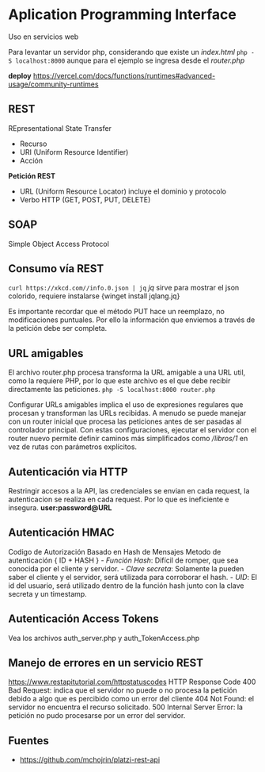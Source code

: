 # Aplication Programming Interface
Uso en servicios web


Para levantar un servidor php, considerando que existe un _index.html_ ``` php -S localhost:8000 ``` aunque para el ejemplo se ingresa desde el _router.php_

__deploy__
https://vercel.com/docs/functions/runtimes#advanced-usage/community-runtimes


## REST
 REpresentational State Transfer
- Recurso
- URI (Uniform Resource Identifier)
- Acción

__Petición REST__
- URL (Uniform Resource Locator) incluye el dominio y protocolo
- Verbo HTTP (GET, POST, PUT, DELETE)


## SOAP
Simple Object Access Protocol


## Consumo vía REST

```curl https://xkcd.com//info.0.json | jq```
_jq_ sirve para mostrar el json colorido, requiere instalarse {winget install jqlang.jq}

Es importante recordar que el método PUT hace un reemplazo, no modificaciones puntuales. Por ello la información que enviemos a través de la petición debe ser completa.


## URL amigables
El archivo router.php procesa transforma la URL amigable a una URL util, como la requiere PHP, por lo que este archivo es el que debe recibir directamente las peticiones.
```php -S localhost:8000 router.php```

Configurar URLs amigables implica el uso de expresiones regulares que procesan y transforman las URLs recibidas. A menudo se puede manejar con un router inicial que procesa las peticiones antes de ser pasadas al controlador principal.
Con estas configuraciones, ejecutar el servidor con el router nuevo permite definir caminos más simplificados como _/libros/1_ en vez de rutas con parámetros explícitos.



## Autenticación via HTTP
Restringir accesos a la API, las credenciales se envian en cada request, la autenticacion se realiza en cada request. Por lo que es ineficiente e insegura.
__user:password@URL__


## Autenticación HMAC
Codigo de Autorización Basado en Hash de Mensajes
Metodo de autenticación { ID + HASH }
    - _Función Hash_: Difícil de romper, que sea conocida por el cliente y servidor.
    - _Clave secreta_: Solamente la pueden saber el cliente y el servidor, será utilizada para corroborar el hash.
    - _UID_: El id del usuario, será utilizado dentro de la función hash junto con la clave secreta y un timestamp.


## Autenticación Access Tokens
Vea los archivos auth_server.php y auth_TokenAccess.php


## Manejo de errores en un servicio REST
https://www.restapitutorial.com/httpstatuscodes
HTTP Response Code
400 Bad Request: indica que el servidor no puede o no procesa la petición debido a algo que es percibido como un error del cliente
404 Not Found: el servidor no encuentra el recurso solicitado.
500 Internal Server Error: la petición no pudo procesarse por un error del servidor.


## Fuentes
- https://github.com/mchojrin/platzi-rest-api
